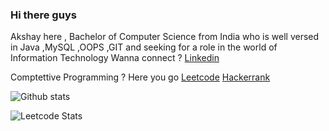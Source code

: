 ### Hi there guys

Akshay here , Bachelor of Computer Science from India who is well versed in Java ,MySQL ,OOPS ,GIT and  seeking for a role in the world of Information Technology 
Wanna connect ? [Linkedin](https://www.linkedin.com/in/akshay-s-7463411b4/)


Comptettive Programming ? Here you go 
[Leetcode](https://leetcode.com/Trevor-akshay/)
[Hackerrank](https://www.hackerrank.com/trevorakshay)

<!--
**Trevor-akshay/Trevor-akshay** is a ✨ _special_ ✨ repository because its `README.md` (this file) appears on your GitHub profile.

Here are some ideas to get you started:

- 🔭 I’m currently working on ...
- 🌱 I’m currently learning ...
- 👯 I’m looking to collaborate on ...
- 🤔 I’m looking for help with ...
- 💬 Ask me about ...
- 📫 How to reach me: ...
- 😄 Pronouns: ...
- ⚡ Fun fact: ...
-->


![Github stats](https://github-readme-stats.vercel.app/api?username=Trevor-akshay)


![Leetcode Stats](https://leetcode.card.workers.dev/?username=Trevor-akshay&style=dark)


